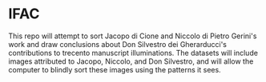 # IFAC

This repo will attempt to sort Jacopo di Cione and Niccolo di Pietro Gerini's work and draw conclusions about Don Silvestro dei Gherarducci's contributions to trecento manuscript illuminations. The datasets will include images attributed to Jacopo, Niccolo, and Don Silvestro, and will allow the computer to blindly sort these images using the patterns it sees.